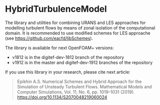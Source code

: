# HybridTurbulenceModel
The library and utilities for combining URANS and LES approaches for modelling turbulent flows by means of zonal isolation of the computational domain. It is recommended to use modified schemes for LES approache (see https://github.com/eacfd/libSchemes).

The library is available for next OpenFOAM+ versions: 
+ v1812 is in the digitef-dev-1812 branch of the repository
+ v1912 is in the master and digitef-dev-1912 branches of the repository

If you use this library in your research, please cite next article:
> Epikhin A.S. Numerical Schemes and Hybrid Approach for the Simulation of Unsteady Turbulent Flows. Mathematical Models and Computer Simulations, Vol. 11, No. 6, pp. 1019–1031 (2019). https://doi.org/10.1134/S2070048219060024
